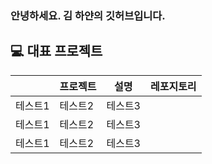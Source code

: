 ### 안녕하세요. 김 하얀의 깃허브입니다.

## 💻 대표 프로젝트
||프로젝트|설명|레포지토리|
|---|------|---|---|
|테스트1|테스트2|테스트3|
|테스트1|테스트2|테스트3|
|테스트1|테스트2|테스트3|
